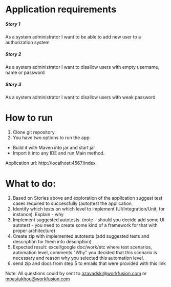 # Application requirements

 ##### Story 1
As a system administrator I want to be able to add new user to a authorization system

 ##### Story 2
 As a system administrator I want to disallow users with empty username, name or password

 ##### Story 3
 As a system administrator I want to disallow users with weak password

# How to run
1. Clone git repository.
2. You have two options to run the app:
 - Build it with Maven into jar and start jar
 - Import it into any IDE and run Main method.

 Application url: http://localhost:4567/index

# What to do:
1. Based on Stories above and exploration of the application suggest test cases required to successfully (auto)test the application
2. Identify which tests on which level to implement (UI/Integration/Unit, for instance). Explain - why
3. Implement suggested autotests. (note - should you decide add some UI autotest - you need to create some kind of a framework for that
with proper architecture)
4. Create zip  with implemented autotests (add suggested tests and description for them into description)
5. Expected result: excel/google doc/work/etc where test scenarios, automation level, comments "Why" you decided that this scenario is necessary and reason why you selected this automation level.
6. send zip and docs from step 5 to emails that were provided with this link

Note:
All questions could bу sent to 
azavadski@workfusion.com or mpastukhou@workfusion.com
